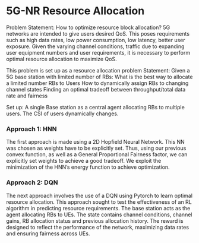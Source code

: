 # 5G-NR Resource Allocation

Problem Statement:
How to optimize resource block allocation?
5G networks are intended to give users desired QoS. This poses requirements such as high data rates, low power consumption, low latency, better user exposure. Given the varying channel conditions, traffic due to expanding user equipment numbers and user requirements, it is necessary to perform optimal resource allocation to maximize QoS.

This problem is set up as a resource allocation problem
Statement: Given a 5G base station with limited number of RBs:
What is the best way to allocate a limited number RBs to Users
How to dynamically assign RBs to changing channel states
Finding an optimal tradeoff between throughput/total data rate and fairness

Set up:
A single Base station as a central agent allocating RBs to multiple users. The CSI of users dynamically changes.

### Approach 1: HNN
The first approach is made using a 2D Hopfield Neural Network. This NN was chosen as weights have to be explicitly set. Thus, using our previous convex function, as well as  a General Proportional Fairness factor, we can explicitly set weights to achieve a good tradeoff. We exploit the minimization of the HNN’s energy function to achieve optimization.
### Approach 2: DQN
The next approach involves the use of a DQN using Pytorch to learn optimal resource allocation. This approach sought to test the effectiveness of an RL algorithm in predicting resource requirements. The base station acts as the agent allocating RBs to UEs. The state contains channel conditions, channel gains, RB allocation status and previous allocation history. The reward is designed to reflect the performance of the network, maximizing data rates and ensuring fairness across UEs.

